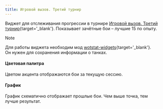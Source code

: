 ```yaml
---
title: Игровой вызов. Третий турнир
---
```


Виджет для отслеживания прогрессии в турнире [Игровой вызов. Третий турнир](https://challenge.tanki.su/challenge/916){target='_blank'}. Показывает зачётные бои – лучшие 15 по опыту.

> [!NOTE]
> Для работы виджета необходим мод [wotstat-widgets](https://github.com/WOT-STAT/wotstat-widgets){target='_blank'}. Он нужен для сохранения информации о танках. 
<!-- > Если вы не хотите ставить моды, то можете попробовать [виджет по нику игрока](/iframe/preview/tournament/rtk/random-nickname). -->

#### Цветовая палитра
Цветом акцента отображаются бои за текущую сессию.

#### График
График схематично отображает прошлые бои. Чем выше точка, тем лучше результат.